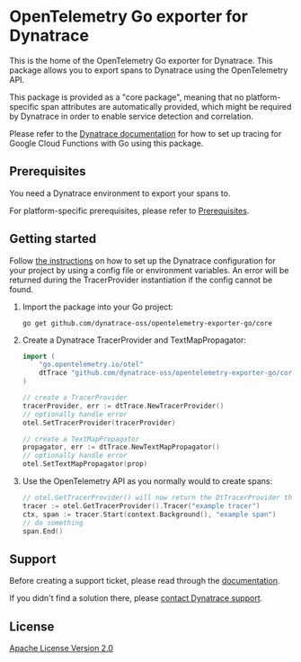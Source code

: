 # OpenTelemetry Go exporter for Dynatrace

This is the home of the OpenTelemetry Go exporter for Dynatrace. This package allows you to export spans to Dynatrace
using the OpenTelemetry API.

This package is provided as a "core package", meaning that no platform-specific span attributes are automatically
provided, which might be required by Dynatrace in order to enable service detection and correlation.

Please refer to the [Dynatrace documentation](tbd) for how to set up tracing for Google Cloud Functions with Go using
this package.

## Prerequisites

You need a Dynatrace environment to export your spans to.

For platform-specific prerequisites, please refer to [Prerequisites](tbd).

## Getting started

Follow [the instructions](https://www.dynatrace.com/support/help/setup-and-configuration/setup-on-cloud-platforms/google-cloud-platform/opentelemetry-integration/opentelemetry-on-gcf#choose-config-method)
on how to set up the Dynatrace configuration for your project by using a config file or environment variables. An error will be returned during the TracerProvider instantiation if the config cannot be found.

1. Import the package into your Go project:
    ```shell
    go get github.com/dynatrace-oss/opentelemetry-exporter-go/core
    ```
2. Create a Dynatrace TracerProvider and TextMapPropagator:
    ```go
    import (
        "go.opentelemetry.io/otel"
        dtTrace "github.com/dynatrace-oss/opentelemetry-exporter-go/core/trace"
    )
   
    // create a TracerProvider
    tracerProvider, err := dtTrace.NewTracerProvider()
    // optionally handle error
    otel.SetTracerProvider(tracerProvider)

    // create a TextMapPropagator
    propagator, err := dtTrace.NewTextMapPropagator()
    // optionally handle error
    otel.SetTextMapPropagator(prop)
    ```
3. Use the OpenTelemetry API as you normally would to create spans:
    ```go
    // otel.GetTracerProvider() will now return the DtTracerProvider that was created previously.
    tracer := otel.GetTracerProvider().Tracer("example tracer")
    ctx, span := tracer.Start(context.Background(), "example span")
    // do something
    span.End()
    ```

## Support

Before creating a support ticket, please read through the [documentation](tbd).

If you didn't find a solution there,
please [contact Dynatrace support](https://www.dynatrace.com/support/contact-support/).

## License

[Apache License Version 2.0](LICENSE)

